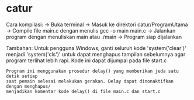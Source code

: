 # catur


Cara kompilasi:
	->	Buka terminal
	->	Masuk ke direktori catur/ProgramUtama
	->	Compile file main.c dengan menulis gcc -o main main.c
	-> 	Jalankan program dengan menuliskan main atau ./main
	->	Program siap dijalankan

Tambahan:
	Untuk pengguna Windows, ganti seluruh kode 'system('clear')' menjadi 'system('cls')' 
	untuk dapat menghapus tampilan sebelumnya agar program terlihat lebih rapi. Kode ini
	dapat dijumpai pada file start.c

	Program ini menggunakan prosedur delay() yang memberikan jeda satu detik setiap
	saat pemain selesai melakukan gerakan. Delay dapat dinonaktifkan dengan menghapus/
	menjadikan komentar kode delay() di file main.c dan start.c
